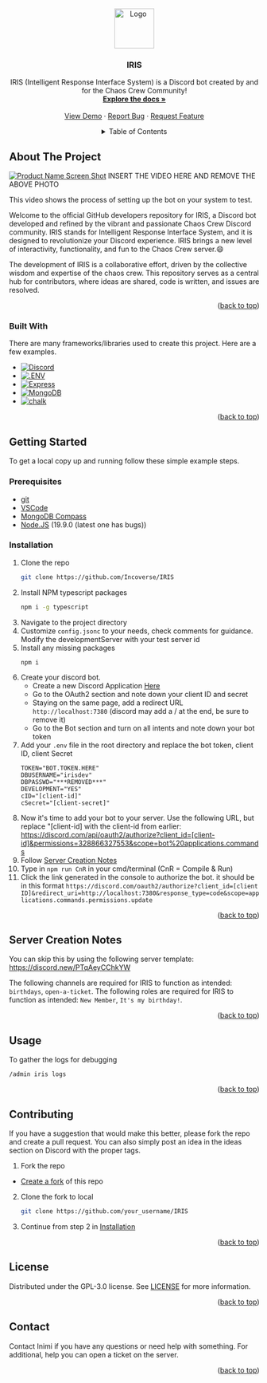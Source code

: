 <a name="readme-top"></a>
<!--
*** This is the readme for the IRIS bot.
-->



<!-- PROJECT LOGO -->
<br />
<div align="center">
  <a href="https://github.com/Incoverse/IRIS">
    <img src="https://i.imgur.com/fZa7QZ4.png" alt="Logo" width="80" height="80">
  </a>

  <h3 align="center">IRIS</h3>

  <p align="center">
    IRIS (Intelligent Response Interface System) is a Discord bot created by and for the Chaos Crew Community!
    <br />
    <a href="https://github.com/Incoverse/IRIS"><strong>Explore the docs »</strong></a>
    <br />
    <br />
    <a href="#about-the-project">View Demo</a>
    ·
    <a href="https://github.com/Incoverse/IRIS/issues">Report Bug</a>
    ·
    <a href="https://github.com/Incoverse/IRIS/issues">Request Feature</a>
  </p>
</div>



<!-- TABLE OF CONTENTS -->
<details align="center">
  <summary>Table of Contents</summary>
  <ol>
    <li>
      <a href="#about-the-project">About The Project</a>
      <ul>
        <li><a href="#built-with">Built With</a></li>
      </ul>
    </li>
    <li>
      <a href="#getting-started">Getting Started</a>
      <ul>
        <li><a href="#prerequisites">Prerequisites</a></li>
        <li><a href="#installation">Installation</a></li>
      </ul>
    </li>
    <li><a href="#server-creation-notes">Server Creation Notes</a></li>
    <li><a href="#usage">Usage</a></li>
    <li><a href="#contributing">Contributing</a></li>
    <li><a href="#license">License</a></li>
    <li><a href="#contact">Contact</a></li>
  </ol>
</details>



<!-- ABOUT THE PROJECT -->
## About The Project

[![Product Name Screen Shot][product-screenshot]](https://example.com)
INSERT THE VIDEO HERE AND REMOVE THE ABOVE PHOTO

This video shows the process of setting up the bot on your system to test.

Welcome to the official GitHub developers repository for IRIS, a Discord bot developed and refined by the vibrant and passionate Chaos Crew Discord community. IRIS stands for Intelligent Response Interface System, and it is designed to revolutionize your Discord experience. IRIS brings a new level of interactivity, functionality, and fun to the Chaos Crew server.:smile:

The development of IRIS is a collaborative effort, driven by the collective wisdom and expertise of the chaos crew. This repository serves as a central hub for contributors, where ideas are shared, code is written, and issues are resolved. 

<p align="right">(<a href="#readme-top">back to top</a>)</p>



### Built With

There are many frameworks/libraries used to create this project. Here are a few examples.

* [![Discord][Discord.js]][Discord-url]
* [![.ENV][dotenv]][dotenv-url]
* [![Express][express]][express-url]
* [![MongoDB][MongoDB]][MongoDB-url]
* [![chalk][chalk]][chalk-url]


<p align="right">(<a href="#readme-top">back to top</a>)</p>



<!-- GETTING STARTED -->
## Getting Started

To get a local copy up and running follow these simple example steps.

### Prerequisites

* [git](https://git-scm.com/book/en/v2/Getting-Started-Installing-Git)
* [VSCode](https://code.visualstudio.com/download)
* [MongoDB Compass](https://www.mongodb.com/try/download/compass)
* [Node.JS](https://nodejs.org/en) (19.9.0 (latest one has bugs)) 

### Installation

1. Clone the repo
   ```sh
   git clone https://github.com/Incoverse/IRIS
   ```
2. Install NPM typescript packages
   ```sh
   npm i -g typescript
   ```
3. Navigate to the project directory
4. Customize `config.jsonc` to your needs, check comments for guidance. Modify the developmentServer with your test server id
5. Install any missing packages
   ```
   npm i
   ```
6. Create your discord bot.
   * Create a new Discord Application [Here](https://discord.com/developers/applications)
   * Go to the OAuth2 section and note down your client ID and secret
   * Staying on the same page, add a redirect URL `http://localhost:7380` (discord may add a / at the end, be sure to remove it) 
   * Go to the Bot section and turn on all intents and note down your bot token
7. Add your `.env` file in the root directory and replace the bot token, client ID, client Secret
   ```
   TOKEN="BOT.TOKEN.HERE"
   DBUSERNAME="irisdev"
   DBPASSWD="***REMOVED***"
   DEVELOPMENT="YES"
   cID="[client-id]"
   cSecret="[client-secret]"
   ```   
9. Now it's time to add your bot to your server. Use the following URL, but replace "[client-id] with the client-id from earlier: https://discord.com/api/oauth2/authorize?client_id=[client-id]&permissions=328866327553&scope=bot%20applications.commands 
11. Follow <a href="#server-creation-notes">Server Creation Notes</a>
12. Type in `npm run CnR` in your cmd/terminal (CnR = Compile & Run)
13. Click the link generated in the console to authorize the bot. it should be in this format `https://discord.com/oauth2/authorize?client_id=[client ID]&redirect_uri=http://localhost:7380&response_type=code&scope=applications.commands.permissions.update`



<p align="right">(<a href="#readme-top">back to top</a>)</p>


<!-- Server Creation Notes -->
## Server Creation Notes

You can skip this by using the following server template: https://discord.new/PTqAeyCChkYW

The following channels are required for IRIS to function as intended: `birthdays`, `open-a-ticket`.
The following roles are required for IRIS to function as intended: `New Member`, `It's my birthday!`.

<p align="right">(<a href="#readme-top">back to top</a>)</p>



<!-- USAGE EXAMPLES -->
## Usage

To gather the logs for debugging 
   ```
   /admin iris logs
   ```

<p align="right">(<a href="#readme-top">back to top</a>)</p>



<!-- CONTRIBUTING -->
## Contributing

If you have a suggestion that would make this better, please fork the repo and create a pull request. You can also simply post an idea in the ideas section on Discord with the proper tags.

1. Fork the repo
  - [Create a fork](https://docs.github.com/en/get-started/quickstart/fork-a-repo) of this repo
2. Clone the fork to local
   ```sh
   git clone https://github.com/your_username/IRIS
   ```
3. Continue from step 2 in <a href="#installation">Installation</a>

<p align="right">(<a href="#readme-top">back to top</a>)</p>



<!-- LICENSE -->
## License

Distributed under the  GPL-3.0 license. See [LICENSE](https://github.com/Incoverse/IRIS/blob/main/LICENSE) for more information.

<p align="right">(<a href="#readme-top">back to top</a>)</p>



<!-- CONTACT -->
## Contact

Contact Inimi if you have any questions or need help with something. For additional, help you can open a ticket on the server.

<p align="right">(<a href="#readme-top">back to top</a>)</p>


<!-- MARKDOWN LINKS & IMAGES -->
<!-- https://www.markdownguide.org/basic-syntax/#reference-style-links -->
[product-screenshot]: https://i.imgur.com/0Lp1rhn.png
[Discord.js]: https://img.shields.io/badge/-DiscordJS-5865F2?logo=Discord&logoColor=white
[Discord-url]: https://discord.js.org/
[dotenv]: https://img.shields.io/badge/-.ENV-ECD53F?logo=.env&logoColor=white
[dotenv-url]: https://www.dotenv.org/
[express]: https://img.shields.io/badge/-Express-000000?logo=Express&logoColor=white
[express-url]: https://expressjs.com/
[MongoDB]: https://img.shields.io/badge/-MongoDB-47A248?logo=MongoDB&logoColor=white
[MongoDB-url]: https://www.mongodb.com/
[chalk]: https://img.shields.io/badge/-chalk-CB3837?logo=npm&logoColor=white
[chalk-url]: https://www.npmjs.com/package/chalk
